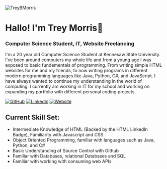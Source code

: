 <!--
**TreyBMorris/TreyBMorris** is a ✨ _special_ ✨ repository because its `README.md` (this file) appears on your GitHub profile.
-->
![TreyBMorris](https://api.lorem.space/image/pizza?w=2000&h=700)

# Hallo! I'm **Trey Morris**👋
### Computer Science Student, IT, Website Freelancing

I'm a 20 year old Computer Science Student at Kennesaw State University. I've been around computers my whole life and from a young age I was exposed to basic fundementals of programming. From writing simple HTML websites for me and my friends, to now writing programs in different modern programming languages like Java, Python, C#, and JavaScript. I have always wanted to continue my understanding in the world of computing. I currently am working in IT for my school and working on expanding my portfolio with different personal coding projects.

[![GitHub](https://img.shields.io/badge/GitHub-TreyBMorris-black)](https://github.com/TreyBMorris)
[![LinkedIn](https://img.shields.io/badge/LinkedIn-treybmorris-blue)](https://www.linkedin.com/in/treybmorris/)
[![Website](https://img.shields.io/badge/Website-treymorris.me-yellow)](http://treymorris.me/)


## Current Skill Set:
- Intermediate Knowledge of HTML (Backed by the HTML LinkedIn Badge), Familiarity with Javascript and CSS
- Object Oriented Programming, familiar with languages such as Java, Python, and C#
- Basic Understanding of Source Control with Github
- Familiar with Databases, relational Databases and SQL
- Familiar with working with consuming web APIs
